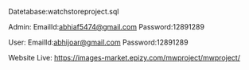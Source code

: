 Datetabase:watchstoreproject.sql

Admin:
EmailId:abhiaf5474@gmail.com
Password:12891289

User:
EmailId:abhijoar@gmail.com
Password:12891289

Website Live:
https://images-market.epizy.com/mwproject/mwproject/
